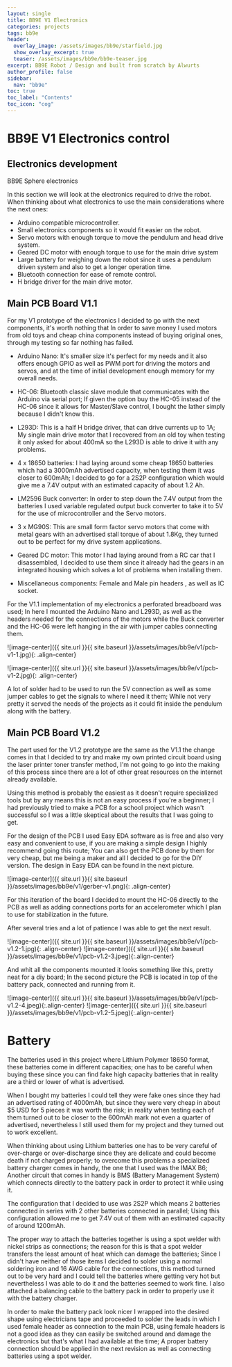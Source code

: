 ```yaml
---
layout: single
title: BB9E V1 Electronics
categories: projects
tags: bb9e
header:
  overlay_image: /assets/images/bb9e/starfield.jpg
  show_overlay_excerpt: true
  teaser: /assets/images/bb9e/bb9e-teaser.jpg
excerpt: BB9E Robot / Design and built from scratch by Alwurts
author_profile: false
sidebar:
  nav: "bb9e"
toc: true
toc_label: "Contents"
toc_icon: "cog"
---
```


BB9E V1 Electronics control
===========


Electronics development
--------

BB9E Sphere electronics

In this section we will look at the electronics required to drive the robot. When thinking about what electronics to use the main considerations where the next ones:

- Arduino compatible microcontroller.
- Small electronics components so it would fit easier on the robot.
- Servo motors with enough torque to move the pendulum and head drive system.
- Geared DC motor with enough torque to use for the main drive system
- Large battery for weighing down the robot since it uses a pendulum driven system and also to get a longer operation time.
- Bluetooth connection for ease of remote control.
- H bridge driver for the main drive motor.


Main PCB Board V1.1
-------

For my V1 prototype of the electronics I decided to go with the next components, it's worth nothing that In order to save money I used motors from old toys and  cheap china components instead of buying original ones, through my testing so far nothing has failed.

- Arduino Nano: It's smaller size it's perfect for my needs and it also offers enough GPIO as well as PWM port for driving the motors and servos, and at the time of initial development enough memory for my overall needs.

- HC-06: Bluetooth classic slave module that communicates with the Arduino via serial port; If given the option buy the HC-05 instead of the HC-06 since it allows for Master/Slave control, I bought the lather simply because I didn't know this.

- L293D: This is a half H bridge driver, that can drive currents up to 1A; My single main drive motor that I recovered from an old toy when testing it only asked for about 400mA so the L293D is able to drive it with any problems.

- 4 x 18650 batteries: I had laying around some cheap 18650 batteries which had a 3000mAh advertised capacity, when testing them it was closer to 600mAh; I decided to go for a 2S2P configuration which would give me a 7.4V output with an estimated capacity of about 1.2 Ah.

- LM2596 Buck converter: In order to step down the 7.4V output from the batteries I used variable regulated output buck converter to take it to 5V for the use of microcontroller and the Servo motors.

- 3 x MG90S: This are small form factor servo motors that come with metal gears with an advertised stall torque of about  1.8Kg, they turned out to be perfect for my drive system applications.

- Geared DC motor: This motor I had laying around from a RC car that I disassembled, I decided to use them since it already had the gears in an integrated housing which solves a lot of problems when installing them.

- Miscellaneous components: Female and Male pin headers , as well as IC socket.


For the V1.1 implementation of my electronics a perforated breadboard was used; In here I mounted the Arduino Nano and L293D, as well as the headers needed for the connections of the motors while the Buck converter and the HC-06 were left hanging in the air with jumper cables connecting them.


 ![image-center]({{ site.url }}{{ site.baseurl }}/assets/images/bb9e/v1/pcb-v1-1.jpg){: .align-center}

 ![image-center]({{ site.url }}{{ site.baseurl }}/assets/images/bb9e/v1/pcb-v1-2.jpg){: .align-center}

 

A lot of solder had to be used  to run the 5V connection as well as some jumper cables to get the signals to where I need it them; While not very pretty it served the needs of the projects as it could fit inside the pendulum along with the battery.

Main PCB Board V1.2
----------

The part used for the V1.2 prototype are the same as the V1.1 the change comes in that I decided to try and make my own printed circuit board using the laser printer toner transfer method, I'm not going to go into the making of this process since there are a lot of other great resources on the internet already available.

Using this method is probably the easiest as it doesn't require specialized tools but by any means this is not an easy process if you're a beginner; I had previously tried to make a PCB for a school project which wasn't successful so I was a little skeptical about the results that I was going to get.

For the design of the PCB I used Easy EDA software as is free and also very easy and convenient to use, if you are making a simple design I highly recommend going this route; You can also get the PCB done by them for very cheap, but me being a maker and all I decided to go for the DIY version. The design in Easy EDA can be found in the next picture.

  ![image-center]({{ site.url }}{{ site.baseurl }}/assets/images/bb9e/v1/gerber-v1.png){: .align-center}

For this iteration of the board I decided to mount the HC-06 directly to the PCB as well as adding connections ports for an accelerometer which I plan to use for stabilization in the future.

After several tries and a lot of patience I was able to get the next result.

![image-center]({{ site.url }}{{ site.baseurl }}/assets/images/bb9e/v1/pcb-v1.2-1.jpg){: .align-center}
![image-center]({{ site.url }}{{ site.baseurl }}/assets/images/bb9e/v1/pcb-v1.2-3.jpeg){:.align-center}

And whit all the components mounted it looks something like this, pretty neat for a diy board; In the second picture the PCB is located in top of the battery pack, connected and running from it.

![image-center]({{ site.url }}{{ site.baseurl }}/assets/images/bb9e/v1/pcb-v1.2-4.jpeg){:.align-center}
![image-center]({{ site.url }}{{ site.baseurl }}/assets/images/bb9e/v1/pcb-v1.2-5.jpeg){:.align-center}


Battery 
========

The batteries used in this project where Lithium Polymer 18650 format, these batteries come in different capacities; one has to be careful when buying these since you can find fake high capacity batteries that in reality are a third or lower of what is advertised.

When I bought my batteries I could tell they were fake ones since they had an advertised rating of 4000mAh, but since they were very cheap in about $5 USD for 5 pieces it was worth the risk; in reality when testing each of them turned out to be closer to the 600mAh mark not even a quarter of advertised, nevertheless I still used them for my project and they turned out to work excellent.

When thinking about using Lithium batteries one has to be very careful of over-charge or over-discharge since they are delicate and could become death if not charged properly; to overcome this problems a specialized battery charger comes in handy, the one that I used was the IMAX B6; Another circuit that comes in handy is BMS (Battery Management System) which connects directly to the battery pack in order to protect it while using it.

The configuration that I decided to use was 2S2P which means 2 batteries connected in series with 2 other batteries connected in parallel; Using this configuration allowed me to get 7.4V out of them with an estimated capacity of around 1200mAh.

The proper way to attach the batteries together is using a spot welder with nickel strips as connections; the reason for this is that a spot welder transfers the least amount of heat which can damage the batteries; Since I didn't have neither of those items I decided to solder using a normal soldering iron and 16 AWG cable for the connections, this method turned out to be very hard and I could tell the batteries where getting very hot but nevertheless I was able to do it and the batteries seemed to work fine. I also attached a balancing cable to the battery pack in order to properly use it with the battery charger.

In order to make the battery pack look nicer I wrapped into the desired shape using electricians tape and proceeded to solder the leads in which I used female header as connection to the main PCB, using female headers is not a good idea as they can easily be switched around and damage the electronics but that's what I had available at the time; A proper battery connection should be applied in the next revision as well as connecting batteries using a spot welder.


 
